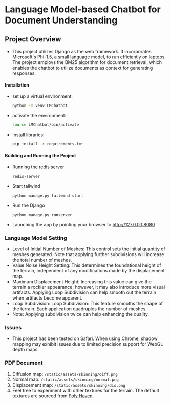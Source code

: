 # Language Model-based Chatbot for Document Understanding

## Project Overview
- This project utilizes Django as the web framework. It incorporates Microsoft's Phi-1.5, a small language model, to run efficiently on laptops. The project employs the BM25 algorithm for document retrieval, which enables the chatbot to utilize documents as context for generating responses.

#### Installation
- set up a virtual environment:
  ```bash
  python -m venv LMChatbot
- activate the environment:
  ```bash
  source LMChatbot/bin/activate
- Install libraries:
  ```bash
  pip install -r requirements.txt

#### Building and Running the Project

- Running the redis server
  ```bash
  redis-server
- Start tailwind
  ```bash
  python manage.py tailwind start
- Run the Django
  ```bash
  python manage.py runserver
- Launching the app by pointing your browser to http://127.0.0.1:8080
  

### Language Model Setting
- Level of Initial Number of Meshes: This control sets the initial quantity of meshes generated. Note that applying further subdivisions will increase the total number of meshes.
- Value Noise Height Setting: This determines the foundational height of the terrain, independent of any modifications made by the displacement map.
- Maximum Displacement Height: Increasing this value can give the terrain a rockier appearance; however, it may also introduce more visual artifacts. Applying Loop Subdivision can help smooth out the terrain when artifacts become apparent.
- Loop Subdivision: Loop Subdivision: This feature smooths the shape of the terrain. Each application quadruples the number of meshes.
- Note: Applying subdivision twice can help enhancing the quality.

### Issues
- This project has been tested on Safari. When using Chrome, shadow mapping may exhibit issues due to limited precision support for WebGL depth maps.

### PDF Document 
1. Diffusion map: `/static/assets/skinning/diff.png`
2. Normal map: `/static/assets/skinning/normal.png`
3. Displacement map: `/static/assets/skinning/dis.png`
4. Feel free to experiment with other textures for the terrain. The default textures are sourced from [Poly Haven](https://polyhaven.com/).